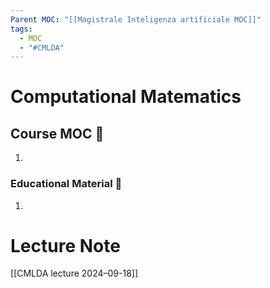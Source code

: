 ```yaml
---
Parent MOC: "[[Magistrale Inteligenza artificiale MOC]]"
tags:
  - MOC
  - "#CMLDA"
---
```

# Computational Matematics

## Course MOC  📒
1. 



### Educational Material 🧱
1. 


# Lecture Note
[[CMLDA lecture 2024–09-18]]

